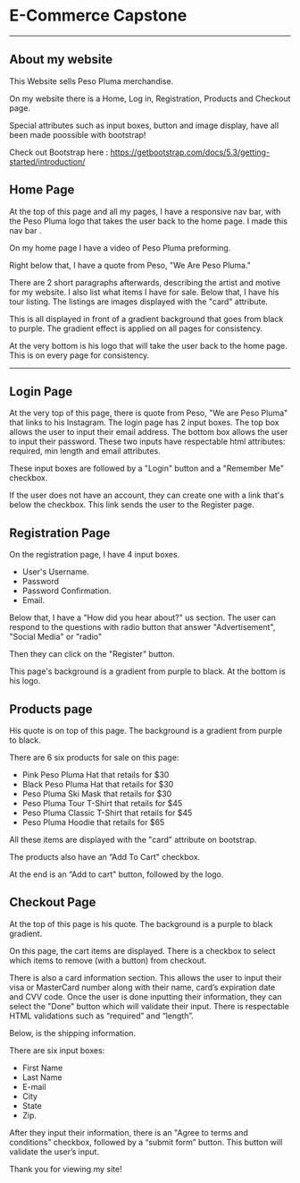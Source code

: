 # E-Commerce Capstone

___

## About my website

This Website sells Peso Pluma merchandise.

On my website there is a Home, Log in, Registration, Products and Checkout page.

Special attributes such as input boxes, button and image display, have all been made poossible with bootstrap!

Check out Bootstrap here : https://getbootstrap.com/docs/5.3/getting-started/introduction/
## Home Page 

At the top of this page and all my pages, I have a responsive nav bar, with the Peso Pluma logo that takes the user back to the home page. I made this nav bar . 

On my home page I have a video of Peso Pluma preforming.

Right below that, I have a quote from Peso, "We Are Peso Pluma."

There are 2 short paragraphs afterwards, describing the artist and motive for my website. 
I also list what items I have for sale. Below that, I have his tour listing. The listings are images displayed with the "card" attribute. 

This is all displayed in front of a gradient background that goes from black to purple. 
The gradient effect is applied on all pages for consistency.

At the very bottom is his logo that will take the user back to the home page. This is on every page for consistency.

____

## Login Page

At the very top of this page, there is quote from Peso, "We are Peso Pluma" that links to his Instagram.
The login page has 2 input boxes. The top box allows the user to input their email address. The bottom box allows the user to input their password. These two inputs have respectable html attributes: required, min length and email attributes. 

These input boxes are followed by a "Login" button and a "Remember Me" checkbox. 

If the user does not have an account, they can create one with a link that's below the checkbox. This link sends the user to the Register page. 

## Registration Page
On the registration page, I have 4 input boxes. 

-	User's Username.
-	Password 
-	Password Confirmation.
-	Email.

Below that, I have a "How did you hear about?" us section.
The user can respond to the questions with radio button that answer "Advertisement", "Social Media" or "radio"

Then they can click on the "Register" button.

This page's background is a gradient from purple to black.
At the bottom is his logo.

## Products page
His quote is on top of this page. 
The background is a gradient from purple to black. 

There are 6 six products for sale on this page:

- Pink Peso Pluma Hat that retails for $30
- Black Peso Pluma Hat that retails for $30
- Peso Pluma Ski Mask that retails for $30 
- Peso Pluma Tour T-Shirt that retails for $45
- Peso Pluma Classic T-Shirt that retails for $45
- Peso Pluma Hoodie that retails for $65

All these items are displayed with the "card" attribute on bootstrap. 

The products also have an “Add To Cart" checkbox.

At the end is an “Add to cart" button, followed by the logo.

## Checkout Page

At the top of this page is his quote. The background is a purple to black gradient. 

On this page, the cart items are displayed. There is a checkbox to select which items to remove (with a button) from checkout.  

There is also a card information section.
 This allows the user to input their visa or MasterCard number along with their name, card’s expiration date and CVV code. Once the user is done inputting their information, they can select the "Done" button which will validate their input. There is respectable HTML validations such as “required” and “length”. 

Below, is the shipping information.

There are six input boxes: 
- First Name
- Last Name
- E-mail 
- City
- State
- Zip.

After they input their information, there is an "Agree to terms and conditions" checkbox, followed by a “submit form” button. 
This button will validate the user’s input. 

Thank you for viewing my site!

